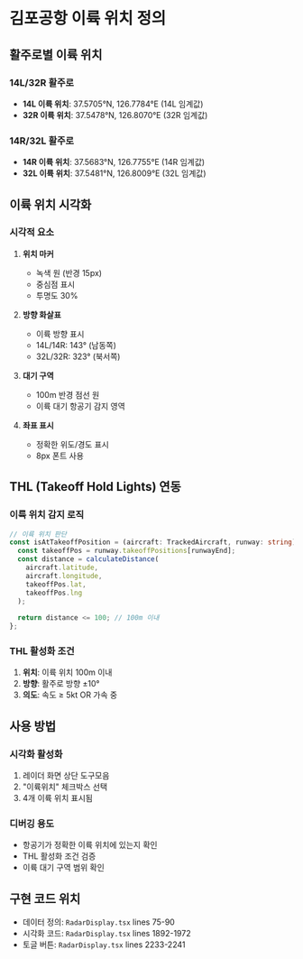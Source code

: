 # 김포공항 이륙 위치 정의

## 활주로별 이륙 위치

### 14L/32R 활주로
- **14L 이륙 위치**: 37.5705°N, 126.7784°E (14L 임계값)
- **32R 이륙 위치**: 37.5478°N, 126.8070°E (32R 임계값)

### 14R/32L 활주로
- **14R 이륙 위치**: 37.5683°N, 126.7755°E (14R 임계값)
- **32L 이륙 위치**: 37.5481°N, 126.8009°E (32L 임계값)

## 이륙 위치 시각화

### 시각적 요소
1. **위치 마커**
   - 녹색 원 (반경 15px)
   - 중심점 표시
   - 투명도 30%

2. **방향 화살표**
   - 이륙 방향 표시
   - 14L/14R: 143° (남동쪽)
   - 32L/32R: 323° (북서쪽)

3. **대기 구역**
   - 100m 반경 점선 원
   - 이륙 대기 항공기 감지 영역

4. **좌표 표시**
   - 정확한 위도/경도 표시
   - 8px 폰트 사용

## THL (Takeoff Hold Lights) 연동

### 이륙 위치 감지 로직
```typescript
// 이륙 위치 판단
const isAtTakeoffPosition = (aircraft: TrackedAircraft, runway: string): boolean => {
  const takeoffPos = runway.takeoffPositions[runwayEnd];
  const distance = calculateDistance(
    aircraft.latitude,
    aircraft.longitude,
    takeoffPos.lat,
    takeoffPos.lng
  );
  
  return distance <= 100; // 100m 이내
};
```

### THL 활성화 조건
1. **위치**: 이륙 위치 100m 이내
2. **방향**: 활주로 방향 ±10°
3. **의도**: 속도 ≥ 5kt OR 가속 중

## 사용 방법

### 시각화 활성화
1. 레이더 화면 상단 도구모음
2. "이륙위치" 체크박스 선택
3. 4개 이륙 위치 표시됨

### 디버깅 용도
- 항공기가 정확한 이륙 위치에 있는지 확인
- THL 활성화 조건 검증
- 이륙 대기 구역 범위 확인

## 구현 코드 위치
- 데이터 정의: `RadarDisplay.tsx` lines 75-90
- 시각화 코드: `RadarDisplay.tsx` lines 1892-1972
- 토글 버튼: `RadarDisplay.tsx` lines 2233-2241